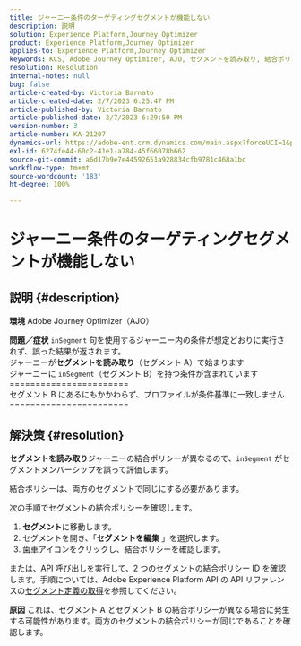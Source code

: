 ```yaml
---
title: ジャーニー条件のターゲティングセグメントが機能しない
description: 説明
solution: Experience Platform,Journey Optimizer
product: Experience Platform,Journey Optimizer
applies-to: Experience Platform,Journey Optimizer
keywords: KCS, Adobe Journey Optimizer, AJO, セグメントを読み取り, 結合ポリシー, inSegment 句
resolution: Resolution
internal-notes: null
bug: false
article-created-by: Victoria Barnato
article-created-date: 2/7/2023 6:25:47 PM
article-published-by: Victoria Barnato
article-published-date: 2/7/2023 6:29:50 PM
version-number: 3
article-number: KA-21207
dynamics-url: https://adobe-ent.crm.dynamics.com/main.aspx?forceUCI=1&pagetype=entityrecord&etn=knowledgearticle&id=b8c3cbd1-14a7-ed11-aad1-6045bd0065f9
exl-id: 6274fe44-60c2-41e1-a784-45f66078b662
source-git-commit: a6d17b9e7e44592651a928834cfb9781c468a1bc
workflow-type: tm+mt
source-wordcount: '183'
ht-degree: 100%

---
```


# ジャーニー条件のターゲティングセグメントが機能しない

## 説明 {#description}

<b>環境</b>
Adobe Journey Optimizer（AJO）


<b>問題／症状</b>
`inSegment` 句を使用するジャーニー内の条件が想定どおりに実行されず、誤った結果が返されます。
<br>ジャーニーが<b>セグメントを読み取り</b>（セグメント A）で始まります
<br>ジャーニーに `inSegment`（セグメント B）を持つ条件が含まれています
<br>=======================
<br>セグメント B にあるにもかかわらず、プロファイルが条件基準に一致しません
<br>=======================

## 解決策 {#resolution}


<b>セグメントを読み取り</b>ジャーニーの結合ポリシーが異なるので、`inSegment` がセグメントメンバーシップを誤って評価します。

結合ポリシーは、両方のセグメントで同じにする必要があります。

次の手順でセグメントの結合ポリシーを確認します。

1. <b>セグメント</b>に移動します。
2. セグメントを開き、「<b>セグメントを編集</b> 」を選択します。
3. 歯車アイコンをクリックし、結合ポリシーを確認します。


または、API 呼び出しを実行して、2 つのセグメントの結合ポリシー ID を確認します。手順については、Adobe Experience Platform API の API リファレンスの[セグメント定義の取得](https://developer.adobe.com/experience-platform-apis/references/segmentation/#tag/Segment-definitions/operation/retrieveSegmentDefinitionById)を参照してください。


<b>原因</b>
これは、セグメント A とセグメント B の結合ポリシーが異なる場合に発生する可能性があります。両方のセグメントの結合ポリシーが同じであることを確認します。
